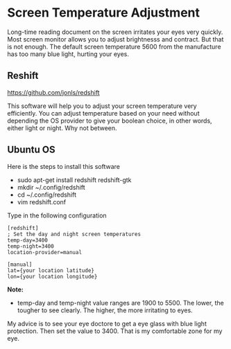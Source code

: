 # Screen Temperature Adjustment

Long-time reading document on the screen irritates your eyes very quickly. Most screen monitor allows you to adjust brightnesss and contract. But that is not enough. The default screen temperature 5600 from the manufacture has too many blue light, hurting your eyes.


## Reshift

https://github.com/jonls/redshift

This software will help you to adjust your screen temperature very efficiently. You can adjust temperature based on your need without depending the OS provider to give your boolean choice, in other words, either light or night. Why not between.


## Ubuntu OS

Here is the steps to install this software

- sudo apt-get install redshift redshift-gtk
- mkdir ~/.config/redshift
- cd ~/.config/redshift
- vim redshift.conf

Type in the following configuration

```
[redshift]
; Set the day and night screen temperatures
temp-day=3400
temp-night=3400
location-provider=manual

[manual]
lat={your location latitude}
lon={your location longitude}
```

**Note:**
- temp-day and temp-night value ranges are 1900 to 5500. The lower, the tougher to see clearly. The higher, the more irritating to eyes.

My advice is to see your eye doctore to get a eye glass with blue light protection. Then set the value to 3400. That is my comfortable zone for my eye. 
